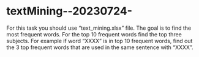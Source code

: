 # textMining--20230724-
For this task you should use “text_mining.xlsx” file.
The goal is to find the most frequent words. For the
top 10 frequent words find the top three subjects.
For example if word “XXXX” is in top 10 frequent
words, find out the 3 top frequent words that are
used in the same sentence with “XXXX”.
